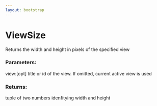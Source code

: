 ```yaml
---
layout: bootstrap
---
```


# ViewSize

Returns the width and height in pixels of the specified view
          

### Parameters:

view:[opt] title or id of the view. If omitted, current active view is used
        

### Returns:


tuple of two numbers idenfitying width and height
        


